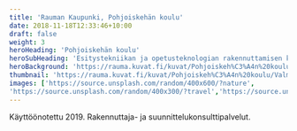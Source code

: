 ```yaml
---
title: 'Rauman Kaupunki, Pohjoiskehän koulu'
date: 2018-11-18T12:33:46+10:00
draft: false
weight: 3
heroHeading: 'Pohjoiskehän koulu'
heroSubHeading: 'Esitystekniikan ja opetusteknologian rakennuttamisen konsultointi'
heroBackground: 'https://rauma.kuvat.fi/kuvat/Pohjoiskeh%C3%A4n%20koulu/Valmis%20koulu%2C%20syksy%202019/Pohjoiskeha_keltainenkortteli.JPG?img=img2048'
thumbnail: 'https://rauma.kuvat.fi/kuvat/Pohjoiskeh%C3%A4n%20koulu/Valmis%20koulu%2C%20syksy%202019/Pohjoiskeha_keltainenkortteli.JPG?img=smaller'
images: ['https://source.unsplash.com/random/400x600/?nature', 
'https://source.unsplash.com/random/400x300/?travel','https://source.unsplash.com/random/400x300/?architecture','https://source.unsplash.com/random/400x600/?buildings','https://source.unsplash.com/random/400x300/?city','https://source.unsplash.com/random/400x600/?business']
---
```


Käyttöönotettu 2019. Rakennuttaja- ja suunnittelukonsulttipalvelut. 